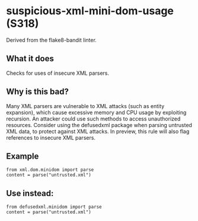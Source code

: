 # suspicious-xml-mini-dom-usage (S318)
Derived from the flake8-bandit linter.
## What it does
Checks for uses of insecure XML parsers.
## Why is this bad?
Many XML parsers are vulnerable to XML attacks (such as entity expansion),
which cause excessive memory and CPU usage by exploiting recursion. An
attacker could use such methods to access unauthorized resources.
Consider using the defusedxml package when parsing untrusted XML data,
to protect against XML attacks.
In preview, this rule will also flag references to insecure XML parsers.
## Example
```
from xml.dom.minidom import parse
content = parse("untrusted.xml")
```
## Use instead:
```
from defusedxml.minidom import parse
content = parse("untrusted.xml")
```